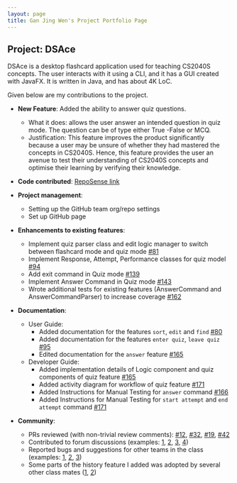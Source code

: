 ```yaml
---
layout: page
title: Gan Jing Wen's Project Portfolio Page
---
```


## Project: DSAce

DSAce is a desktop flashcard application used for teaching CS2040S concepts. The user interacts with it using a CLI, and it has a GUI created with JavaFX. It is written in Java, and has about 4K LoC.

Given below are my contributions to the project.

* **New Feature**: Added the ability to answer quiz questions.
  * What it does: allows the user answer an intended question in quiz mode. The question can be of type either True
  -False or MCQ.
  * Justification: This feature improves the product significantly because a user may be unsure of whether they had
   mastered the concepts in CS2040S. Hence, this feature provides the user an avenue to test their understanding of
    CS2040S concepts and optimise their learning by verifying their knowledge.

* **Code contributed**: [RepoSense link](https://nus-cs2103-ay2021s1.github.io/tp-dashboard/#breakdown=true&search=&sort=groupTitle&sortWithin=title&since=2020-08-14&until=2020-11-09&timeframe=commit&mergegroup=&groupSelect=groupByRepos&checkedFileTypes=docs~functional-code~test-code~other&tabOpen=true&tabType=authorship&tabAuthor=gan-jw&tabRepo=AY2021S1-CS2103-T14-2%2Ftp%5Bmaster%5D&authorshipIsMergeGroup=false&authorshipFileTypes=docs~functional-code~test-code)

* **Project management**:
  * Setting up the GitHub team org/repo settings
  * Set up GitHub page

* **Enhancements to existing features**:
  * Implement quiz parser class and edit logic manager to switch between flashcard mode and quiz mode [\#81](https://github.com/AY2021S1-CS2103-T14-2/tp/pull/81)
  * Implement Response, Attempt, Performance classes for quiz model [\#94](https://github.com/AY2021S1-CS2103-T14-2/tp/pull/94)
  * Add exit command in Quiz mode [\#139](https://github.com/AY2021S1-CS2103-T14-2/tp/pull/139)
  * Implement Answer Command in Quiz mode [\#143](https://github.com/AY2021S1-CS2103-T14-2/tp/pull/143)
  * Wrote additional tests for existing features (AnswerCommand and AnswerCommandParser) to increase coverage [\#162
  ](https://github.com/AY2021S1-CS2103-T14-2/tp/pull/162)

* **Documentation**:
  * User Guide:
    * Added documentation for the features `sort`, `edit` and `find` [\#80](https://github.com/AY2021S1-CS2103-T14-2/tp/pull/80)
    * Added documentation for the features `enter quiz`, `leave quiz` [\#95](https://github.com/AY2021S1-CS2103-T14-2/tp/pull/95)
    * Edited documentation for the `answer` feature [\#165](https://github.com/AY2021S1-CS2103-T14-2/tp/pull/165)
  * Developer Guide:
    * Added implementation details of Logic component and quiz components of quiz feature [\#165](https://github.com/AY2021S1-CS2103-T14-2/tp/pull/165)
    * Added activity diagram for workflow of quiz feature [\#171](https://github.com/AY2021S1-CS2103-T14-2/tp/pull/171)
    * Added Instructions for Manual Testing for `answer` command [\#166](https://github.com/AY2021S1-CS2103-T14-2/tp/pull/166)
    * Added Instructions for Manual Testing for `start attempt` and `end attempt` command [\#171](https://github.com/AY2021S1-CS2103-T14-2/tp/pull/171)

* **Community**:
  * PRs reviewed (with non-trivial review comments): [\#12](), [\#32](), [\#19](), [\#42]()
  * Contributed to forum discussions (examples: [1](), [2](), [3](), [4]())
  * Reported bugs and suggestions for other teams in the class (examples: [1](), [2](), [3]())
  * Some parts of the history feature I added was adopted by several other class mates ([1](), [2]())
